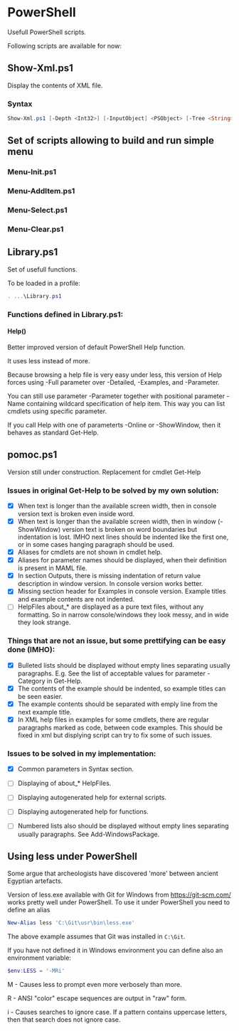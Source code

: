 PowerShell
========================================

Usefull PowerShell scripts.


Following scripts are available for now:



Show-Xml.ps1
----------------------------------------

Display the contents of XML file.

### Syntax

```PowerShell
Show-Xml.ps1 [-Depth <Int32>] [-InputObject] <PSObject> [-Tree <String>] [-Width <Int32>] [<CommonParameters>]
````




Set of scripts allowing to build and run simple menu
----------------------------------------

### Menu-Init.ps1

### Menu-AddItem.ps1

### Menu-Select.ps1

### Menu-Clear.ps1



Library.ps1
----------------------------------------

Set of usefull functions.

To be loaded in a profile:

```PowerShell
. ...\Library.ps1
```


### Functions defined in Library.ps1:

#### Help()

Better improved version of default PowerShell Help function.

It uses less instead of more.

Because browsing a help file is very easy under less, this version of Help forces using
-Full parameter over -Detailed, -Examples, and -Parameter.

You can still use parameter -Parameter together with positional parameter -Name containing
wildcard specification of help item. This way you can list cmdlets using specific parameter.

If you call Help with one of parameterts -Online or -ShowWindow, then it behaves as standard Get-Help.



pomoc.ps1
----------------------------------------

Version still under construction. Replacement for cmdlet Get-Help

### Issues in original Get-Help to be solved by my own solution:

- [X] When text is longer than the available screen width, then in console version text is broken even inside word.
- [X] When text is longer than the available screen width, then in window (-ShowWindow) version text is broken on word boundaries but indentation is lost. IMHO next lines should be indented like the first one, or in some cases hanging paragraph should be used.
- [X] Aliases for cmdlets are not shown in cmdlet help.
- [X] Aliases for parameter names should be displayed, when their definition is present in MAML file.
- [X] In section Outputs, there is missing indentation of return value description in window version. In console version works better.
- [X] Missing section header for Examples in console version. Example titles and example contents are not indented.
- [ ] HelpFiles about_* are displayed as a pure text files, without any formatting. So in narrow console/windows they look messy, and in wide they look strange.

### Things that are not an issue, but some prettifying can be easy done (IMHO):

- [X] Bulleted lists should be displayed without empty lines separating usually paragraphs. E.g. See the list of acceptable values for parameter -Category in Get-Help.
- [X] The contents of the example should be indented, so example titles can be seen easier.
- [X] The example contents should be separated with emply line from the next example title.
- [X] In XML help files in examples for some cmdlets, there are regular paragraphs marked as code, between code examples. This should be fixed in xml but displying script can try to fix some of such issues.

### Issues to be solved in my implementation:
- [X] Common parameters in Syntax section.
- [ ] Displaying of about_* HelpFiles.
- [ ] Displaying autogenerated help for external scripts.
- [ ] Displaying autogenerated help for functions.
- [ ] Numbered lists also should be displayed without empty lines separating usually paragraphs. See Add-WindowsPackage.


Using less under PowerShell
----------------------------------------

Some argue that archeologists have discovered 'more' between ancient Egyptian artefacts.

Version of less.exe available with Git for Windows from https://git-scm.com/ works pretty well
under PowerShell. To use it under PowerShell you need to define an alias

```PowerShell
New-Alias less 'C:\Git\usr\bin\less.exe'
```

The above example assumes that Git was installed in `C:\Git`.

If you have not defined it in Windows environment you can define also an environment variable:

```PowerShell
$env:LESS = '-MRi'
```

M - Causes less to prompt even more verbosely than more.

R - ANSI "color" escape sequences are output in "raw" form.

i - Causes searches to ignore case. If a pattern contains uppercase letters, then that search does not ignore case.


